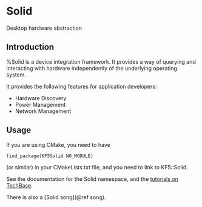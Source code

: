 # Solid

Desktop hardware abstraction

## Introduction

%Solid is a device integration framework.  It provides a way of querying and
interacting with hardware independently of the underlying operating system.

It provides the following features for application developers:

- Hardware Discovery
- Power Management
- Network Management


## Usage

If you are using CMake, you need to have

    find_package(KF5Solid NO_MODULE)

(or similar) in your CMakeLists.txt file, and you need to link to KF5::Solid.

See the documentation for the Solid namespace, and the [tutorials on
TechBase][tutorials].



There is also a [Solid song](@ref song).

[tutorials]: http://techbase.kde.org/Development/Tutorials/Solid_Tutorials
